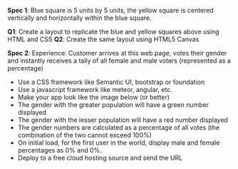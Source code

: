 **Spec 1**: Blue square is 5 units by 5 units, the yellow square is centered vertically and horizontally within the blue square.
 
**Q1**: Create a layout to replicate the blue and yellow squares above using HTML and CSS
**Q2**: Create the same layout using HTML5 Canvas

**Spec 2**: Experience: Customer arrives at this web page, votes their gender and instantly receives a tally of all female and male voters (represented as a percentage)
* Use a CSS framework like Semantic UI, bootstrap or foundation
* Use a javascript framework like meteor, angular, etc.
* Make your app look like the image below (or better)
* The gender with the greater population will have a green number displayed
* The gender with the lesser population will have a red number displayed
* The gender numbers are calculated as a percentage of all votes (the combination of the two cannot exceed 100%)
* On initial load, for the first user in the world, display male and female percentages as 0% and 0%.
* Deploy to a free cloud hosting source and send the URL